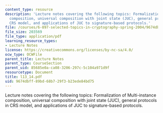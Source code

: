 ```yaml
---
content_type: resource
description: 'Lecture notes covering the following topics: Formalization of Multi-instance
  composition, universal composition with joint state (JUC), general protocols in
  CRS model, and applications of JUC to signature-based protocols.'
file: /courses/6-897-selected-topics-in-cryptography-spring-2004/9674dbff89bd68b729f3b23ede84bd75_l13_14.pdf
file_size: 203569
file_type: application/pdf
learning_resource_types:
- Lecture Notes
license: https://creativecommons.org/licenses/by-nc-sa/4.0/
ocw_type: OCWFile
parent_title: Lecture Notes
parent_type: CourseSection
parent_uid: 85685e0a-ca08-3206-297c-5c104a971d9f
resourcetype: Document
title: l13_14.pdf
uid: 9674dbff-89bd-68b7-29f3-b23ede84bd75
---
```

Lecture notes covering the following topics: Formalization of Multi-instance composition, universal composition with joint state (JUC), general protocols in CRS model, and applications of JUC to signature-based protocols.